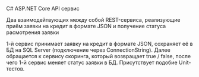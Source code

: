 C# ASP.NET Core API сервис

Два взаимодейтвующих между собой REST-сервиса, реализующие приём заявки на кредит в формате JSON и получение статуса расмотрения заявки

1-й сервис принимает заявку на кредит в формате JSON, сохраняет её в БД на SQL Server (подключение через ConnectionString). Далее обращается к сервису скоринга, который возвращает true / false, после чего 1-й сервис меняет статус заявки в БД. Присутствует подобие Unit-тестов.
